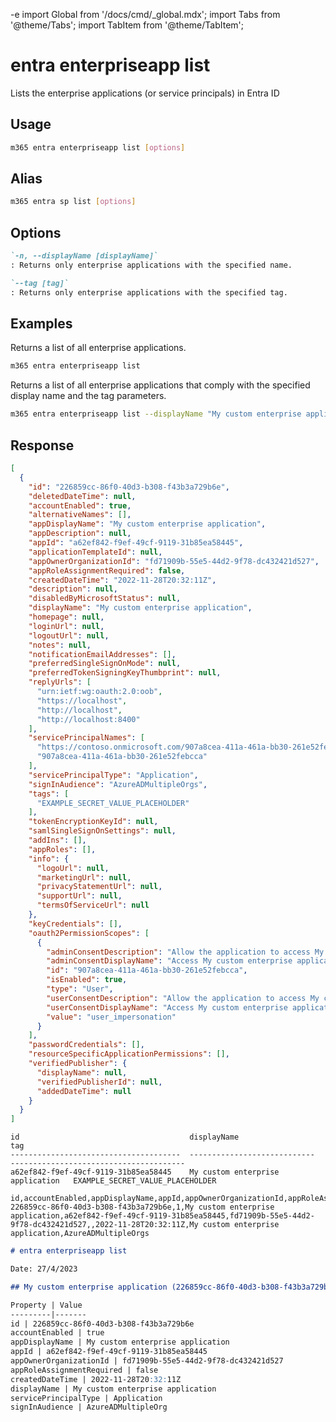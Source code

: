 -e <!-- DISCLAIMER: All secrets, passwords, and sensitive values in this document are examples only and not real credentials. -->
import Global from '/docs/cmd/_global.mdx';
import Tabs from '@theme/Tabs';
import TabItem from '@theme/TabItem';

# entra enterpriseapp list

Lists the enterprise applications (or service principals) in Entra ID

## Usage

```sh
m365 entra enterpriseapp list [options]
```

## Alias

```sh
m365 entra sp list [options]
```

## Options

```md definition-list
`-n, --displayName [displayName]`
: Returns only enterprise applications with the specified name.

`--tag [tag]`
: Returns only enterprise applications with the specified tag.
```

<Global />

## Examples

Returns a list of all enterprise applications.

```sh
m365 entra enterpriseapp list
```

Returns a list of all enterprise applications that comply with the specified display name and the tag parameters.

```sh
m365 entra enterpriseapp list --displayName "My custom enterprise application" --tag "EXAMPLE_SECRET_VALUE_PLACEHOLDER"
```

## Response

<Tabs>
  <TabItem value="JSON">

  ```json
  [
    {
      "id": "226859cc-86f0-40d3-b308-f43b3a729b6e",
      "deletedDateTime": null,
      "accountEnabled": true,
      "alternativeNames": [],
      "appDisplayName": "My custom enterprise application",
      "appDescription": null,
      "appId": "a62ef842-f9ef-49cf-9119-31b85ea58445",
      "applicationTemplateId": null,
      "appOwnerOrganizationId": "fd71909b-55e5-44d2-9f78-dc432421d527",
      "appRoleAssignmentRequired": false,
      "createdDateTime": "2022-11-28T20:32:11Z",
      "description": null,
      "disabledByMicrosoftStatus": null,
      "displayName": "My custom enterprise application",
      "homepage": null,
      "loginUrl": null,
      "logoutUrl": null,
      "notes": null,
      "notificationEmailAddresses": [],
      "preferredSingleSignOnMode": null,
      "preferredTokenSigningKeyThumbprint": null,
      "replyUrls": [
        "urn:ietf:wg:oauth:2.0:oob",
        "https://localhost",
        "http://localhost",
        "http://localhost:8400"
      ],
      "servicePrincipalNames": [
        "https://contoso.onmicrosoft.com/907a8cea-411a-461a-bb30-261e52febcca",
        "907a8cea-411a-461a-bb30-261e52febcca"
      ],
      "servicePrincipalType": "Application",
      "signInAudience": "AzureADMultipleOrgs",
      "tags": [
        "EXAMPLE_SECRET_VALUE_PLACEHOLDER"
      ],
      "tokenEncryptionKeyId": null,
      "samlSingleSignOnSettings": null,
      "addIns": [],
      "appRoles": [],
      "info": {
        "logoUrl": null,
        "marketingUrl": null,
        "privacyStatementUrl": null,
        "supportUrl": null,
        "termsOfServiceUrl": null
      },
      "keyCredentials": [],
      "oauth2PermissionScopes": [
        {
          "adminConsentDescription": "Allow the application to access My custom enterprise application on behalf of the signed-in user.",
          "adminConsentDisplayName": "Access My custom enterprise application",
          "id": "907a8cea-411a-461a-bb30-261e52febcca",
          "isEnabled": true,
          "type": "User",
          "userConsentDescription": "Allow the application to access My custom enterprise application on your behalf.",
          "userConsentDisplayName": "Access My custom enterprise application",
          "value": "user_impersonation"
        }
      ],
      "passwordCredentials": [],
      "resourceSpecificApplicationPermissions": [],
      "verifiedPublisher": {
        "displayName": null,
        "verifiedPublisherId": null,
        "addedDateTime": null
      }
    }
  ]
  ```

  </TabItem>
  <TabItem value="Text">

  ```text
  id                                      displayName                   tag
  --------------------------------------  ----------------------------  ---------------------------------------
  a62ef842-f9ef-49cf-9119-31b85ea58445    My custom enterprise application   EXAMPLE_SECRET_VALUE_PLACEHOLDER
  ```

  </TabItem>
  <TabItem value="CSV">

  ```csv
  id,accountEnabled,appDisplayName,appId,appOwnerOrganizationId,appRoleAssignmentRequired,createdDateTime,displayName,servicePrincipalType,signInAudience
  226859cc-86f0-40d3-b308-f43b3a729b6e,1,My custom enterprise application,a62ef842-f9ef-49cf-9119-31b85ea58445,fd71909b-55e5-44d2-9f78-dc432421d527,,2022-11-28T20:32:11Z,My custom enterprise application,AzureADMultipleOrgs
  ```
    
  </TabItem>
  <TabItem value="Markdown">

  ```md
  # entra enterpriseapp list

  Date: 27/4/2023

  ## My custom enterprise application (226859cc-86f0-40d3-b308-f43b3a729b6e)

  Property | Value
  ---------|-------
  id | 226859cc-86f0-40d3-b308-f43b3a729b6e
  accountEnabled | true
  appDisplayName | My custom enterprise application
  appId | a62ef842-f9ef-49cf-9119-31b85ea58445
  appOwnerOrganizationId | fd71909b-55e5-44d2-9f78-dc432421d527
  appRoleAssignmentRequired | false
  createdDateTime | 2022-11-28T20:32:11Z
  displayName | My custom enterprise application
  servicePrincipalType | Application
  signInAudience | AzureADMultipleOrg
  ```

  </TabItem>
</Tabs>
